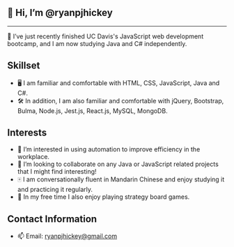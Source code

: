 ## 👋 Hi, I’m @ryanpjhickey
---
🌲 I’ve just recently finished UC Davis's JavaScript web development bootcamp, and I am now studying Java and C# independently.

## Skillset

- 🖥️ I am familiar and comfortable with HTML, CSS, JavaScript, Java and C#. 
- 🛠️ In addition, I am also familiar and comfortable with jQuery, Bootstrap, Bulma, Node.js, Jest.js, React.js, MySQL, MongoDB.

## Interests
- 🦾 I’m interested in using automation to improve efficiency in the workplace.
- 🤝 I’m looking to collaborate on any Java or JavaScript related projects that I might find interesting!
- 🀄 I am conversationally fluent in Mandarin Chinese and enjoy studying it and practicing it regularly.
- 👾 In my free time I also enjoy playing strategy board games.

## Contact Information
- 📫 Email: ryanpjhickey@gmail.com
